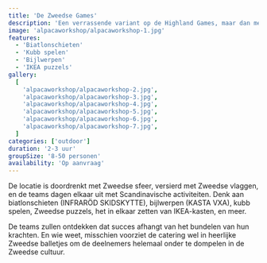 ```yaml
---
title: 'De Zweedse Games'
description: 'Een verrassende variant op de Highland Games, maar dan met een Zweedse twist.'
image: 'alpacaworkshop/alpacaworkshop-1.jpg'
features:
  - 'Biatlonschieten'
  - 'Kubb spelen'
  - 'Bijlwerpen'
  - 'IKEA puzzels'
gallery:
  [
    'alpacaworkshop/alpacaworkshop-2.jpg',
    'alpacaworkshop/alpacaworkshop-3.jpg',
    'alpacaworkshop/alpacaworkshop-4.jpg',
    'alpacaworkshop/alpacaworkshop-5.jpg',
    'alpacaworkshop/alpacaworkshop-6.jpg',
    'alpacaworkshop/alpacaworkshop-7.jpg',
  ]
categories: ['outdoor']
duration: '2-3 uur'
groupSize: '8-50 personen'
availability: 'Op aanvraag'
---
```


De locatie is doordrenkt met Zweedse sfeer, versierd met Zweedse vlaggen, en de teams dagen elkaar uit met Scandinavische activiteiten. Denk aan biatlonschieten (INFRARÖD SKIDSKYTTE), bijlwerpen (KASTA VXA), kubb spelen, Zweedse puzzels, het in elkaar zetten van IKEA-kasten, en meer.

De teams zullen ontdekken dat succes afhangt van het bundelen van hun krachten. En wie weet, misschien voorziet de catering wel in heerlijke Zweedse balletjes om de deelnemers helemaal onder te dompelen in de Zweedse cultuur.
